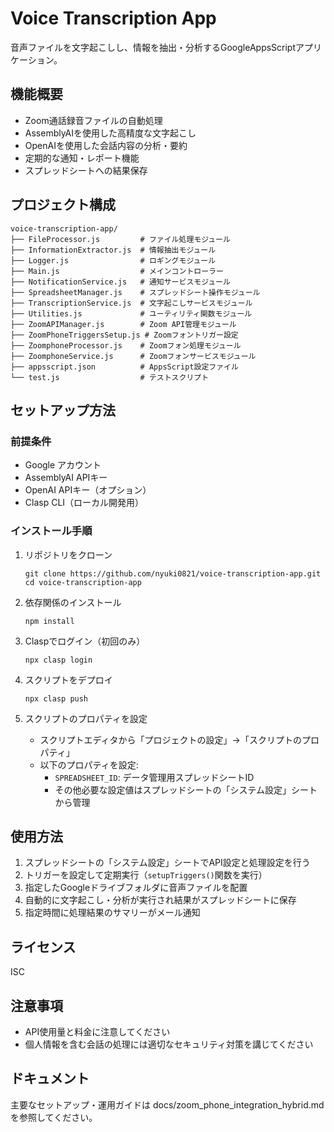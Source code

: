 # Voice Transcription App

音声ファイルを文字起こしし、情報を抽出・分析するGoogleAppsScriptアプリケーション。

## 機能概要

- Zoom通話録音ファイルの自動処理
- AssemblyAIを使用した高精度な文字起こし
- OpenAIを使用した会話内容の分析・要約
- 定期的な通知・レポート機能
- スプレッドシートへの結果保存

## プロジェクト構成

```
voice-transcription-app/
├── FileProcessor.js         # ファイル処理モジュール
├── InformationExtractor.js  # 情報抽出モジュール
├── Logger.js                # ロギングモジュール
├── Main.js                  # メインコントローラー
├── NotificationService.js   # 通知サービスモジュール
├── SpreadsheetManager.js    # スプレッドシート操作モジュール
├── TranscriptionService.js  # 文字起こしサービスモジュール
├── Utilities.js             # ユーティリティ関数モジュール
├── ZoomAPIManager.js        # Zoom API管理モジュール
├── ZoomPhoneTriggersSetup.js # Zoomフォントリガー設定
├── ZoomphoneProcessor.js    # Zoomフォン処理モジュール
├── ZoomphoneService.js      # Zoomフォンサービスモジュール
├── appsscript.json          # AppsScript設定ファイル
└── test.js                  # テストスクリプト
```

## セットアップ方法

### 前提条件
- Google アカウント
- AssemblyAI APIキー
- OpenAI APIキー（オプション）
- Clasp CLI（ローカル開発用）

### インストール手順

1. リポジトリをクローン
   ```
   git clone https://github.com/nyuki0821/voice-transcription-app.git
   cd voice-transcription-app
   ```

2. 依存関係のインストール
   ```
   npm install
   ```

3. Claspでログイン（初回のみ）
   ```
   npx clasp login
   ```

4. スクリプトをデプロイ
   ```
   npx clasp push
   ```

5. スクリプトのプロパティを設定
   - スクリプトエディタから「プロジェクトの設定」→「スクリプトのプロパティ」
   - 以下のプロパティを設定:
     - `SPREADSHEET_ID`: データ管理用スプレッドシートID
     - その他必要な設定値はスプレッドシートの「システム設定」シートから管理

## 使用方法

1. スプレッドシートの「システム設定」シートでAPI設定と処理設定を行う
2. トリガーを設定して定期実行（`setupTriggers()`関数を実行）
3. 指定したGoogleドライブフォルダに音声ファイルを配置
4. 自動的に文字起こし・分析が実行され結果がスプレッドシートに保存
5. 指定時間に処理結果のサマリーがメール通知

## ライセンス

ISC

## 注意事項

- API使用量と料金に注意してください
- 個人情報を含む会話の処理には適切なセキュリティ対策を講じてください

## ドキュメント

主要なセットアップ・運用ガイドは docs/zoom_phone_integration_hybrid.md を参照してください。 